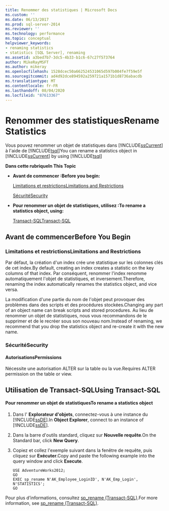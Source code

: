 ```yaml
---
title: Renommer des statistiques | Microsoft Docs
ms.custom: ''
ms.date: 06/13/2017
ms.prod: sql-server-2014
ms.reviewer: ''
ms.technology: performance
ms.topic: conceptual
helpviewer_keywords:
- renaming statistics
- statistics [SQL Server], renaming
ms.assetid: a3bed7b7-3dc5-4b33-b1c6-67c27f573764
author: MikeRayMSFT
ms.author: mikeray
ms.openlocfilehash: 1528dcec50a662524531065d597b004fe7f59e5f
ms.sourcegitcommit: ad4d92dce894592a259721a1571b1d8736abacdb
ms.translationtype: MT
ms.contentlocale: fr-FR
ms.lasthandoff: 08/04/2020
ms.locfileid: "87613367"
---
```

# <a name="rename-statistics"></a><span data-ttu-id="b4566-102">Renommer des statistiques</span><span class="sxs-lookup"><span data-stu-id="b4566-102">Rename Statistics</span></span>
  <span data-ttu-id="b4566-103">Vous pouvez renommer un objet de statistiques dans [!INCLUDE[ssCurrent](../../includes/sscurrent-md.md)] à l'aide de [!INCLUDE[tsql](../../includes/tsql-md.md)]</span><span class="sxs-lookup"><span data-stu-id="b4566-103">You can rename a statistics object in [!INCLUDE[ssCurrent](../../includes/sscurrent-md.md)] by using [!INCLUDE[tsql](../../includes/tsql-md.md)]</span></span>  
  
 <span data-ttu-id="b4566-104">**Dans cette rubrique**</span><span class="sxs-lookup"><span data-stu-id="b4566-104">**In This Topic**</span></span>  
  
-   <span data-ttu-id="b4566-105">**Avant de commencer :**</span><span class="sxs-lookup"><span data-stu-id="b4566-105">**Before you begin:**</span></span>  
  
     [<span data-ttu-id="b4566-106">Limitations et restrictions</span><span class="sxs-lookup"><span data-stu-id="b4566-106">Limitations and Restrictions</span></span>](#Restrictions)  
  
     [<span data-ttu-id="b4566-107">Sécurité</span><span class="sxs-lookup"><span data-stu-id="b4566-107">Security</span></span>](#Security)  
  
-   <span data-ttu-id="b4566-108">**Pour renommer un objet de statistiques, utilisez :**</span><span class="sxs-lookup"><span data-stu-id="b4566-108">**To rename a statistics object, using:**</span></span>  
  
     [<span data-ttu-id="b4566-109">Transact-SQL</span><span class="sxs-lookup"><span data-stu-id="b4566-109">Transact-SQL</span></span>](#TsqlProcedure)  
  
##  <a name="before-you-begin"></a><a name="BeforeYouBegin"></a> <span data-ttu-id="b4566-110">Avant de commencer</span><span class="sxs-lookup"><span data-stu-id="b4566-110">Before You Begin</span></span>  
  
###  <a name="limitations-and-restrictions"></a><a name="Restrictions"></a> <span data-ttu-id="b4566-111">Limitations et restrictions</span><span class="sxs-lookup"><span data-stu-id="b4566-111">Limitations and Restrictions</span></span>  
 <span data-ttu-id="b4566-112">Par défaut, la création d'un index crée une statistique sur les colonnes clés de cet index.</span><span class="sxs-lookup"><span data-stu-id="b4566-112">By default, creating an index creates a statistic on the key columns of that index.</span></span> <span data-ttu-id="b4566-113">Par conséquent, renommer l'index renomme automatiquement l'objet de statistiques, et inversement.</span><span class="sxs-lookup"><span data-stu-id="b4566-113">Therefore, renaming the index automatically renames the statistics object, and vice versa.</span></span>  
  
 <span data-ttu-id="b4566-114">La modification d'une partie du nom de l'objet peut provoquer des problèmes dans des scripts et des procédures stockées.</span><span class="sxs-lookup"><span data-stu-id="b4566-114">Changing any part of an object name can break scripts and stored procedures.</span></span> <span data-ttu-id="b4566-115">Au lieu de renommer un objet de statistiques, nous vous recommandons de le supprimer et de le recréer sous son nouveau nom.</span><span class="sxs-lookup"><span data-stu-id="b4566-115">Instead of renaming, we recommend that you drop the statistics object and re-create it with the new name.</span></span>  
  
###  <a name="security"></a><a name="Security"></a> <span data-ttu-id="b4566-116">Sécurité</span><span class="sxs-lookup"><span data-stu-id="b4566-116">Security</span></span>  
  
####  <a name="permissions"></a><a name="Permissions"></a> <span data-ttu-id="b4566-117">Autorisations</span><span class="sxs-lookup"><span data-stu-id="b4566-117">Permissions</span></span>  
 <span data-ttu-id="b4566-118">Nécessite une autorisation ALTER sur la table ou la vue.</span><span class="sxs-lookup"><span data-stu-id="b4566-118">Requires ALTER permission on the table or view.</span></span>  
  
##  <a name="using-transact-sql"></a><a name="TsqlProcedure"></a> <span data-ttu-id="b4566-119">Utilisation de Transact-SQL</span><span class="sxs-lookup"><span data-stu-id="b4566-119">Using Transact-SQL</span></span>  
  
#### <a name="to-rename-a-statistics-object"></a><span data-ttu-id="b4566-120">Pour renommer un objet de statistiques</span><span class="sxs-lookup"><span data-stu-id="b4566-120">To rename a statistics object</span></span>  
  
1.  <span data-ttu-id="b4566-121">Dans l' **Explorateur d'objets**, connectez-vous à une instance du [!INCLUDE[ssDE](../../includes/ssde-md.md)].</span><span class="sxs-lookup"><span data-stu-id="b4566-121">In **Object Explorer**, connect to an instance of [!INCLUDE[ssDE](../../includes/ssde-md.md)].</span></span>  
  
2.  <span data-ttu-id="b4566-122">Dans la barre d'outils standard, cliquez sur **Nouvelle requête**.</span><span class="sxs-lookup"><span data-stu-id="b4566-122">On the Standard bar, click **New Query**.</span></span>  
  
3.  <span data-ttu-id="b4566-123">Copiez et collez l'exemple suivant dans la fenêtre de requête, puis cliquez sur **Exécuter**.</span><span class="sxs-lookup"><span data-stu-id="b4566-123">Copy and paste the following example into the query window and click **Execute**.</span></span>  
  
    ```  
    USE AdventureWorks2012;  
    GO  
    EXEC sp_rename N'AK_Employee_LoginID', N'AK_Emp_Login', N'STATISTICS';   
    GO  
    ```  
  
 <span data-ttu-id="b4566-124">Pour plus d’informations, consultez [sp_rename &#40;Transact-SQL&#41;](/sql/relational-databases/system-stored-procedures/sp-rename-transact-sql).</span><span class="sxs-lookup"><span data-stu-id="b4566-124">For more information, see [sp_rename &#40;Transact-SQL&#41;](/sql/relational-databases/system-stored-procedures/sp-rename-transact-sql).</span></span>  
  
  
